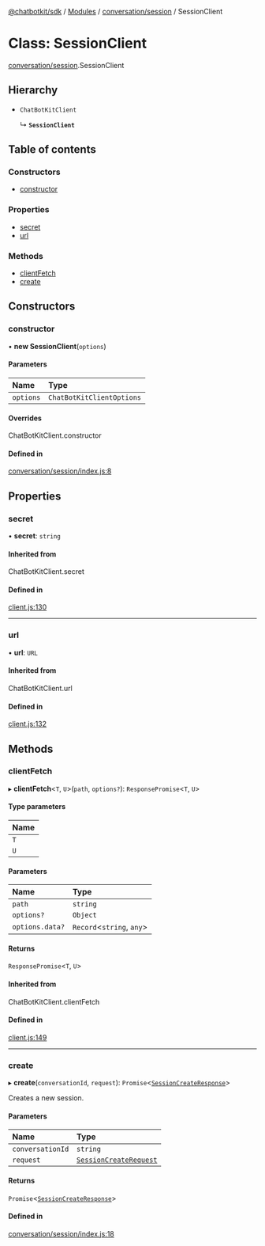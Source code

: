 [@chatbotkit/sdk](../README.md) / [Modules](../modules.md) / [conversation/session](../modules/conversation_session.md) / SessionClient

# Class: SessionClient

[conversation/session](../modules/conversation_session.md).SessionClient

## Hierarchy

- `ChatBotKitClient`

  ↳ **`SessionClient`**

## Table of contents

### Constructors

- [constructor](conversation_session.SessionClient.md#constructor)

### Properties

- [secret](conversation_session.SessionClient.md#secret)
- [url](conversation_session.SessionClient.md#url)

### Methods

- [clientFetch](conversation_session.SessionClient.md#clientfetch)
- [create](conversation_session.SessionClient.md#create)

## Constructors

### constructor

• **new SessionClient**(`options`)

#### Parameters

| Name | Type |
| :------ | :------ |
| `options` | `ChatBotKitClientOptions` |

#### Overrides

ChatBotKitClient.constructor

#### Defined in

[conversation/session/index.js:8](https://github.com/chatbotkit/node-sdk/blob/dcc2aa9/packages/sdk/src/conversation/session/index.js#L8)

## Properties

### secret

• **secret**: `string`

#### Inherited from

ChatBotKitClient.secret

#### Defined in

[client.js:130](https://github.com/chatbotkit/node-sdk/blob/dcc2aa9/packages/sdk/src/client.js#L130)

___

### url

• **url**: `URL`

#### Inherited from

ChatBotKitClient.url

#### Defined in

[client.js:132](https://github.com/chatbotkit/node-sdk/blob/dcc2aa9/packages/sdk/src/client.js#L132)

## Methods

### clientFetch

▸ **clientFetch**<`T`, `U`\>(`path`, `options?`): `ResponsePromise`<`T`, `U`\>

#### Type parameters

| Name |
| :------ |
| `T` |
| `U` |

#### Parameters

| Name | Type |
| :------ | :------ |
| `path` | `string` |
| `options?` | `Object` |
| `options.data?` | `Record`<`string`, `any`\> |

#### Returns

`ResponsePromise`<`T`, `U`\>

#### Inherited from

ChatBotKitClient.clientFetch

#### Defined in

[client.js:149](https://github.com/chatbotkit/node-sdk/blob/dcc2aa9/packages/sdk/src/client.js#L149)

___

### create

▸ **create**(`conversationId`, `request`): `Promise`<[`SessionCreateResponse`](../modules/conversation_session_v1.md#sessioncreateresponse)\>

Creates a new session.

#### Parameters

| Name | Type |
| :------ | :------ |
| `conversationId` | `string` |
| `request` | [`SessionCreateRequest`](../modules/conversation_session_v1.md#sessioncreaterequest) |

#### Returns

`Promise`<[`SessionCreateResponse`](../modules/conversation_session_v1.md#sessioncreateresponse)\>

#### Defined in

[conversation/session/index.js:18](https://github.com/chatbotkit/node-sdk/blob/dcc2aa9/packages/sdk/src/conversation/session/index.js#L18)
